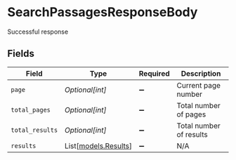 # SearchPassagesResponseBody

Successful response


## Fields

| Field                                        | Type                                         | Required                                     | Description                                  |
| -------------------------------------------- | -------------------------------------------- | -------------------------------------------- | -------------------------------------------- |
| `page`                                       | *Optional[int]*                              | :heavy_minus_sign:                           | Current page number                          |
| `total_pages`                                | *Optional[int]*                              | :heavy_minus_sign:                           | Total number of pages                        |
| `total_results`                              | *Optional[int]*                              | :heavy_minus_sign:                           | Total number of results                      |
| `results`                                    | List[[models.Results](../models/results.md)] | :heavy_minus_sign:                           | N/A                                          |